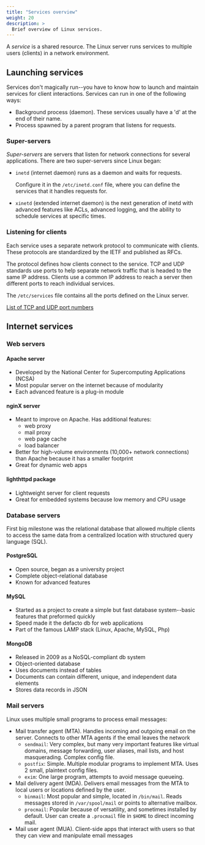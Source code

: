 ```yaml
---
title: "Services overview"
weight: 20
description: >
  Brief overview of Linux services.
---
```


A _service_ is a shared resource. The Linux server runs services to multiple users (clients) in a network environment.

## Launching services

Services don't magically run--you have to know how to launch and maintain services for client interactions. Services can run in one of the following ways:
- Background process (daemon). These services usually have a 'd' at the end of their name.
- Process spawned by a parent program that listens for requests.

### Super-servers

_Super-servers_ are servers that listen for network connections for several applications. There are two super-servers since Linux began:
- `inetd` (internet daemon) runs as a daemon and waits for requests.
  
  Configure it in the `/etc/inetd.conf` file, where you can define the services that it handles requests for.
- `xinetd` (extended internet daemon) is the next generation of inetd with advanced features like ACLs, advanced logging, and the ability to schedule services at specific times.

### Listening for clients

Each service uses a separate network protocol to communicate with clients. These protocols are standardized by the IETF and published as RFCs.

The protocol defines how clients connect to the service. TCP and UDP standards use ports to help separate network traffic that is headed to the same IP address. Clients use a common IP address to reach a server then different ports to reach individual services.

The `/etc/services` file contains all the ports defined on the Linux server.

[List of TCP and UDP port numbers](https://en.wikipedia.org/wiki/List_of_TCP_and_UDP_port_numbers)

## Internet services

### Web servers

#### Apache server

- Developed by the National Center for Supercomputing Applications (NCSA)
- Most popular server on the internet because of modularity
- Each advanced feature is a plug-in module

#### nginX server

- Meant to improve on Apache. Has additional features:
  - web proxy
  - mail proxy
  - web page cache
  - load balancer
- Better for high-volume environments (10,000+ network connections) than Apache because it has a smaller footprint
- Great for dynamic web apps

#### lighthttpd package

- Lightweight server for client requests
- Great for embedded systems because low memory and CPU usage

### Database servers

First big milestone was the relational database that allowed multiple clients to access the same data from a centralized location with structured query language (SQL).

#### PostgreSQL

- Open source, began as a university project
- Complete object-relational database
- Known for advanced features

#### MySQL

- Started as a project to create a simple but fast database system--basic features that preformed quickly
- Speed made it the defacto db for web applications
- Part of the famous LAMP stack (Linux, Apache, MySQL, Php)

#### MongoDB

- Released in 2009 as a NoSQL-compliant db system
- Object-oriented database
- Uses documents instead of tables
- Documents can contain different, unique, and independent data elements
- Stores data records in JSON

### Mail servers

Linux uses multiple small programs to process email messages:
- Mail transfer agent (MTA). Handles incoming and outgoing email on the server. Connects to other MTA agents if the email leaves the network
  - `sendmail`: Very complex, but many very important features like virtual domains, message forwarding, user aliases, mail lists, and host masquerading. Complex config file.
  - `postfix`: Simple. Multiple modular programs to implement MTA. Uses 2 small, plaintext config files.
  - `exim`: One large program, attempts to avoid message queueing.
- Mail delivery agent (MDA). Delivers email messages from the MTA to local users or locations defined by the user.
  - `binmail`: Most popular and simple, located in `/bin/mail`. Reads messages stored in `/var/spool/mail` or points to alternative mailbox.
  - `procmail`: Popular because of versatility, and sometimes installed by default. User can create a `.procmail` file in `$HOME` to direct incoming mail.
- Mail user agent (MUA). Client-side apps that interact with users so that they can view and manipulate email messages